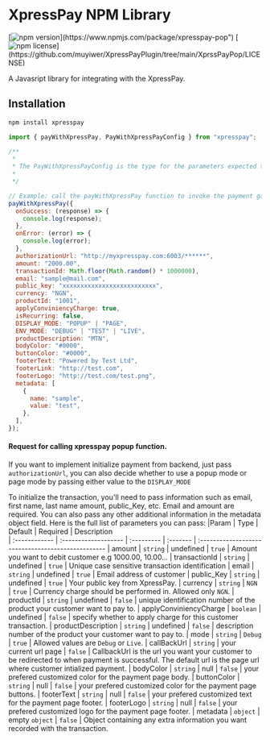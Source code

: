 # XpressPay NPM Library

[![npm version](https://img.shields.io/npm/v/xpresspay-pop")](https://www.npmjs.com/package/xpresspay-pop")
[![npm license](https://img.shields.io/npm/l/xpresspay-pop")](https://github.com/muyiwer/XpressPayPlugin/tree/main/XprssPayPop/LICENSE)

A Javasript library for integrating with the XpressPay.

## Installation

```sh
npm install xpresspay
```

```javascript
import { payWithXpressPay, PayWithXpressPayConfig } from "xpresspay";

/**
 *
 * The PayWithXpressPayConfig is the type for the parameters expected to be passed as an argument inside the payWithXpressPay, this is useful for typescript type  checking
 *
 */

// Example: call the payWithXpressPay function to invoke the payment gateway
payWithXpressPay({
  onSuccess: (response) => {
    console.log(response);
  },
  onError: (error) => {
    console.log(error);
  },
  authorizationUrl: "http://myxpresspay.com:6003/******",
  amount: "2000.00",
  transactionId: Math.floor(Math.random() * 1000000),
  email: "sample@mail.com",
  public_key: "xxxxxxxxxxxxxxxxxxxxxxxxxx",
  currency: "NGN",
  productId: "1001",
  applyConviniencyCharge: true,
  isRecurring: false,
  DISPLAY_MODE: "POPUP" | "PAGE",
  ENV_MODE: "DEBUG" | "TEST" | "LIVE",
  productDescription: "MTN",
  bodyColor: "#0000",
  buttonColor: "#0000",
  footerText: "Powered by Test Ltd",
  footerLink: "http://test.com",
  footerLogo: "http://test.com/test.png",
  metadata: [
    {
      name: "sample",
      value: "test",
    },
  ],
});
```

#### Request for calling xpresspay popup function.

If you want to implement initialize payment from backend, just pass `authorizationUrl`, you can also decide whether to use a popup mode or page mode by passing either value to the `DISPLAY_MODE`

To initialize the transaction, you'll need to pass information such as email, first name, last name amount, public_Key, etc. Email and amount are required. You can also pass any other additional information in the metadata object field. Here is the full list of parameters you can pass:
|Param | Type | Default | Required | Description  
| :------------ | :------------------- | :--------- | :------- | :-------------------------------------------------
| amount | `string` | undefined | `true` | Amount you want to debit customer e.g 1000.00, 10.00...
| transactionId | `string` | undefined | `true` | Unique case sensitive transaction identification
| email | `string` | undefined | `true` | Email address of customer
| public_Key | `string` | undefined | `true` | Your public key from XpressPay.
| currency | `string` | `NGN` | `true` | Currency charge should be performed in. Allowed only `NGN`.
| productId | `string` | undefined | `false` | unique identification number of the product your customer want to pay to.
| applyConviniencyCharge | `boolean` | undefined | `false` | specify whether to apply charge for this customer transaction.
| productDescription | `string` | undefined | `false` | description number of the product your customer want to pay to.
| mode | `string` | `Debug` | `true` | Allowed values are `Debug` or `Live`.
| callBackUrl | `string` | your current url page | `false` | CallbackUrl is the url you want your customer to be redirected to when payment is successful. The default url is the page url where customer intialized payment.
| bodyColor | `string` | null | `false` | your prefered customized color for the payment page body.
| buttonColor | `string` | null | `false` | your prefered customized color for the payment page buttons.
| footerText | `string` | null | `false` | your prefered customized text for the payment page footer.
| footerLogo | `string` | null | `false` | your prefered customized logo for the payment page footer.
| metadata | `object` | empty `object` | `false` | Object containing any extra information you want recorded with the transaction.
